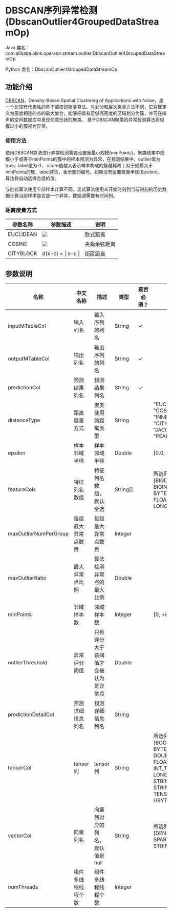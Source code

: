 # DBSCAN序列异常检测 (DbscanOutlier4GroupedDataStreamOp)
Java 类名：com.alibaba.alink.operator.stream.outlier.DbscanOutlier4GroupedDataStreamOp

Python 类名：DbscanOutlier4GroupedDataStreamOp


## 功能介绍

[DBSCAN](https://en.wikipedia.org/wiki/DBSCAN)，Density-Based Spatial Clustering of Applications with
Noise，是一个比较有代表性的基于密度的聚类算法。与划分和层次聚类方法不同，它将簇定义为密度相连的点的最大集合，能够把具有足够高密度的区域划分为簇，并可在噪声的空间数据库中发现任意形状的聚类。
基于DBSCAN聚类的异常检测算法将规模过小的簇视为异常。

### 使用方法

使用DBSCAN算法进行异常检测需要设置簇最小规模(minPoints)，聚类结果中规模小于或等于minPoints的簇中的样本预测为异常，在预测结果中，outlier值为true，label值为-1，
score值越大表示样本构成的簇越稀疏；对于规模大于minPoints的簇，label非负，表示簇的编号。如果没有设置聚类半径(Epsilon)，算法将自动选择合适的值。

与批式算法使用全部样本计算不同，流式算法使用从开始时刻到当前时刻的历史数据计算当前样本是否是一个异常，数据源需要有时间列。
### 距离度量方式

| 参数名称      | 参数描述                                                                          | 说明  |
|-----------|-------------------------------------------------------------------------------|-----|
| EUCLIDEAN | <img src="https://img.alicdn.com/tfs/TB1sSQoa.z1gK0jSZLeXXb9kVXa-211-39.png"> | 欧式距离 |
| COSINE    | <img src="https://img.alicdn.com/tfs/TB1P9Iqa7H0gK0jSZPiXXavapXa-263-61.png"> | 夹角余弦距离 |
| CITYBLOCK | d(x-c) = &#124; x-c &#124;                                                    | 街区距离 |

## 参数说明

| 名称 | 中文名称 | 描述 | 类型 | 是否必须？ | 取值范围 | 默认值 |
| --- | --- | --- | --- | --- | --- | --- |
| inputMTableCol | 输入列名 | 输入序列的列名 | String | ✓ |  |  |
| outputMTableCol | 输出列名 | 输出序列的列名 | String | ✓ |  |  |
| predictionCol | 预测结果列名 | 预测结果列名 | String | ✓ |  |  |
| distanceType | 距离度量方式 | 聚类使用的距离类型 | String |  | "EUCLIDEAN", "COSINE", "INNERPRODUCT", "CITYBLOCK", "JACCARD", "PEARSON" | "EUCLIDEAN" |
| epsilon | 样本邻域半径 | 样本邻域半径 | Double |  | [0.0, +inf) |  |
| featureCols | 特征列名数组 | 特征列名数组，默认全选 | String[] |  | 所选列类型为 [BIGDECIMAL, BIGINTEGER, BYTE, DOUBLE, FLOAT, INTEGER, LONG, SHORT] | null |
| maxOutlierNumPerGroup | 每组最大异常点数目 | 每组最大异常点数目 | Integer |  |  |  |
| maxOutlierRatio | 最大异常点比例 | 算法检测异常点的最大比例 | Double |  |  |  |
| minPoints | 邻域样本数 | 邻域样本数 | Integer |  | [0, +inf) | 3 |
| outlierThreshold | 异常评分阈值 | 只有评分大于该阈值才会被认为是异常点 | Double |  |  |  |
| predictionDetailCol | 预测详细信息列名 | 预测详细信息列名 | String |  |  |  |
| tensorCol | tensor列 | tensor列 | String |  | 所选列类型为 [BOOL_TENSOR, BYTE_TENSOR, DOUBLE_TENSOR, FLOAT_TENSOR, INT_TENSOR, LONG_TENSOR, STRING, STRING_TENSOR, TENSOR, UBYTE_TENSOR] | null |
| vectorCol | 向量列名 | 向量列对应的列名，默认值是null | String |  | 所选列类型为 [DENSE_VECTOR, SPARSE_VECTOR, STRING, VECTOR] | null |
| numThreads | 组件多线程线程个数 | 组件多线程线程个数 | Integer |  |  | 1 |
